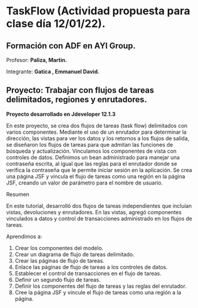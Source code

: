 # TaskFlow (Actividad propuesta para clase día 12/01/22).

## **Formación con ADF en AYI Group.**

Profesor:
**Paliza, Martin.**  

Integrante: **Gatica , Emmanuel David.**

## Proyecto: Trabajar con flujos de tareas delimitados, regiones y enrutadores.

**Proyecto desarrollado en Jdeveloper 12.1.3**

En este proyecto, se crea dos flujos de tareas (task flow) delimitados con varios componentes. 
Mediante el uso de un enrutador para determinar la dirección, las vistas para ver los datos y los retornos a los flujos de salida, se diseñaron los flujos de tareas para que admitan las funciones de búsqueda y actualización.
Vinculamos los componentes de vista con controles de datos. 
Definimos un bean administrado para manejar una contraseña escrita, al igual que las reglas para el enrutador donde se verifica la contraseña que le permite iniciar sesión en la aplicación. 
Se crea una página JSF y vincula el flujo de tareas como una región en la página JSF, creando un valor de parámetro para el nombre de usuario.


Resumen


En este tutorial, desarrolló dos flujos de tareas independientes que incluían vistas, devoluciones y enrutadores. En las vistas, agregó componentes vinculados a datos y control de transacciones administrado en los flujos de tareas. 

Aprendimos a:

1) Crear los componentes del modelo.
2) Crear un diagrama de flujo de tareas delimitado.
3) Crear las páginas de flujo de tareas.
4) Enlace las páginas de flujo de tareas a los controles de datos.
5) Establecer el control de transacciones en el flujo de tareas.
6) Definir un segundo flujo de tareas.
7) Definir los componentes del flujo de tareas y las reglas del enrutador.
8) Cree la página JSF y vincule el flujo de tareas como una región a la página.
